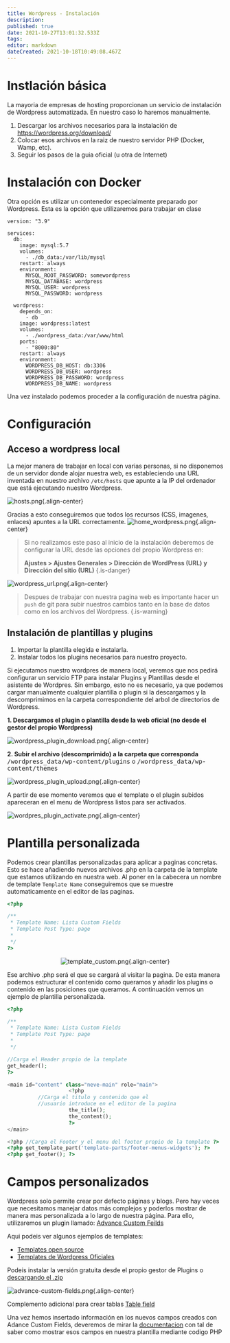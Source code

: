 ```yaml
---
title: Wordpress - Instalación
description: 
published: true
date: 2021-10-27T13:01:32.533Z
tags: 
editor: markdown
dateCreated: 2021-10-18T10:49:08.467Z
---
```


# Instlación básica

La mayoria de empresas de hosting proporcionan un servicio de instalación de Wordpress automatizada. En nuestro caso lo haremos manualmente.

1. Descargar los archivos necesarios para la instalación de https://wordpress.org/download/
2. Colocar esos archivos en la raiz de nuestro servidor PHP (Docker, Wamp, etc).
3. Seguir los pasos de la guia oficial (u otra de Internet)



# Instalación con Docker

Otra opción es utilizar un contenedor especialmente preparado por Wordpress. Esta es la opción que utilizaremos para trabajar en clase

```
version: "3.9"
    
services:
  db:
    image: mysql:5.7
    volumes:
      - ./db_data:/var/lib/mysql
    restart: always
    environment:
      MYSQL_ROOT_PASSWORD: somewordpress
      MYSQL_DATABASE: wordpress
      MYSQL_USER: wordpress
      MYSQL_PASSWORD: wordpress
    
  wordpress:
    depends_on:
      - db
    image: wordpress:latest
    volumes:
      - ./wordpress_data:/var/www/html
    ports:
      - "8000:80"
    restart: always
    environment:
      WORDPRESS_DB_HOST: db:3306
      WORDPRESS_DB_USER: wordpress
      WORDPRESS_DB_PASSWORD: wordpress
      WORDPRESS_DB_NAME: wordpress

```

Una vez instalado podemos proceder a la configuración de nuestra página.

# Configuración
## Acceso a wordpress local
La mejor manera de trabajar en local con varias personas, si no disponemos de un servidor donde alojar nuestra web, es estableciendo una URL inventada en nuestro archivo `/etc/hosts` que apunte a la IP del ordenador que está ejecutando nuestro Wordpress. 

![hosts.png](/informatica/daw/m7/hosts.png){.align-center}

Gracias a esto conseguiremos que todos los recursos (CSS, imagenes, enlaces) apuntes a la URL correctamente.
![home_wordpress.png](/informatica/daw/m7/home_wordpress.png){.align-center}

> Si no realizamos este paso al inicio de la instalación deberemos de configurar la URL desde las opciones del propio Wordpress en:
>
>**Ajustes > Ajustes Generales > Dirección de WordPress (URL) y Dirección del sitio (URL)**
{.is-danger}

![wordpress_url.png](/informatica/daw/m7/wordpress_url.png){.align-center}

> Despues de trabajar con nuestra pagina web es importante hacer un `push` de git para subir nuestros cambios tanto en la base de datos como en los archivos del Wordpress.
{.is-warning}


## Instalación de plantillas y plugins
1. Importar la plantilla elegida e instalarla.
2. Instalar todos los plugins necesarios para nuestro proyecto.

Si ejecutamos nuestro wordpres de manera local, veremos que nos pedirá configurar un servicio FTP para instalar Plugins y Plantillas desde el asistente de Wordpres. Sin embargo, esto no es necesario, ya que podemos cargar manualmente cualquier plantilla o plugin si la descargamos y la descomprimimos en la carpeta correspondiente del arbol de directorios de Wordpress.

**1. Descargamos el plugin o plantilla desde la web oficial (no desde el gestor del propio Wordpress)**

![wordpress_plugin_download.png](/informatica/daw/m7/wordpress_plugin_download.png){.align-center}

**2. Subir el archivo (descomprimido) a la carpeta que corresponda**
<kbd>/wordpress_data/wp-content/plugins</kbd>
o
<kbd>/wordpress_data/wp-content/themes</kbd>

![wordpress_plugin_upload.png](/informatica/daw/m7/wordpress_plugin_upload.png){.align-center}

A partir de ese momento veremos que el template o el plugin subidos apareceran en el menu de Wordpress listos para ser activados.

![wordpres_plugin_activate.png](/informatica/daw/m7/wordpres_plugin_activate.png){.align-center}

# Plantilla personalizada
Podemos crear plantillas personalizadas para aplicar a paginas concretas. Esto se hace añadiendo nuevos archivos .php en la carpeta de la template que estamos utilizando en nuestra web. Al poner en la cabecera un nombre de template `Template Name` conseguiremos que se muestre automaticamente en el editor de las paginas.

````php
<?php

/**
 * Template Name: Lista Custom Fields
 * Template Post Type: page
 *
 */
?>
````
<div align="center" class="row justify-center">
  <div class="col-6">
    
![template_custom.png](/informatica/daw/m7/template_custom.png){.align-center}
    
  </div>
  </div>

Ese archivo .php será el que se cargará al visitar la pagina. De esta manera podemos estructurar el contenido como queramos y añadir los plugins o contenido en las posiciones que queramos. A continuación vemos un ejemplo de plantilla personalizada.

```php
<?php

/**
 * Template Name: Lista Custom Fields
 * Template Post Type: page
 *
 */

//Carga el Header propio de la template
get_header();
?>

<main id="content" class="neve-main" role="main">
					<?php
          //Carga el titulo y contenido que el 
          //usuario introduce en el editor de la pagina
					the_title();
					the_content();
					?>
</main>

<?php //Carga el Footer y el menu del footer propio de la template ?>
<?php get_template_part('template-parts/footer-menus-widgets'); ?>
<?php get_footer(); ?>

```

# Campos personalizados

Wordpress solo permite crear por defecto páginas y blogs. Pero hay veces que necesitamos manejar datos más complejos y poderlos mostrar de manera mas personalizada a lo largo de nuestra página. Para ello, utilizaremos un plugin llamado: [Advance Custom Feilds](https://www.advancedcustomfields.com) 

Aqui podeis ver algunos ejemplos de templates:
- [Templates open source](https://www.formget.com/open-source-wordpress-themes/)
- [Templates de Wordpress Oficiales](https://es.wordpress.org/themes/)

Podeis instalar la versión gratuita desde el propio gestor de Plugins o [descargando el .zip](/informatica/daw/m7/advanced-custom-fields.tar.xz)

![advance-custom-fields.png](/informatica/daw/m7/advance-custom-fields.png){.align-center}

Complemento adicional para crear tablas [Table field](https://es.wordpress.org/plugins/advanced-custom-fields-table-field/)

Una vez hemos insertado información en los nuevos campos creados con Adance Custom Fields, deveremos de mirar la [documentacion](https://www.advancedcustomfields.com/resources/) con tal de saber como mostrar esos campos en nuestra plantilla mediante codigo PHP
